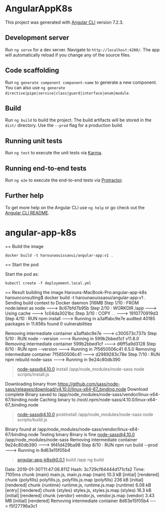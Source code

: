 # AngularAppK8s

This project was generated with [Angular CLI](https://github.com/angular/angular-cli) version 7.2.3.

## Development server

Run `ng serve` for a dev server. Navigate to `http://localhost:4200/`. The app will automatically reload if you change any of the source files.

## Code scaffolding

Run `ng generate component component-name` to generate a new component. You can also use `ng generate directive|pipe|service|class|guard|interface|enum|module`.

## Build

Run `ng build` to build the project. The build artifacts will be stored in the `dist/` directory. Use the `--prod` flag for a production build.

## Running unit tests

Run `ng test` to execute the unit tests via [Karma](https://karma-runner.github.io).

## Running end-to-end tests

Run `ng e2e` to execute the end-to-end tests via [Protractor](http://www.protractortest.org/).

## Further help

To get more help on the Angular CLI use `ng help` or go check out the [Angular CLI README](https://github.com/angular/angular-cli/blob/master/README.md).
# angular-app-k8s
== Build the image

```console
docker build -t harounaouissaoui/angular-app:v1 .
```

== Start the pod

Start the pod as:

```console
kubectl create -f deployement.local.yml
```
== Result building the image
Harouns-MacBook-Pro:angular-app-k8s harounconsulting$ docker build -t harounaouissaoui/angular-app:v1 .
Sending build context to Docker daemon    316MB
Step 1/10 : FROM node:latest as node
 ---> 8c67bfd7b95b
Step 2/10 : WORKDIR /app
 ---> Using cache
 ---> 1c04da3021bc
Step 3/10 : COPY . .
 ---> 1910770919d3
Step 4/10 : RUN npm install
 ---> Running in a3affabc9e7e
audited 40185 packages in 11.656s
found 0 vulnerabilities

Removing intermediate container a3affabc9e7e
 ---> c300573c737b
Step 5/10 : RUN node --version
 ---> Running in 599b2bbed1cf
v11.8.0
Removing intermediate container 599b2bbed1cf
 ---> d6ff5a9d3128
Step 6/10 : RUN npm --version
 ---> Running in 7f5650506c41
6.5.0
Removing intermediate container 7f5650506c41
 ---> d2989283c78e
Step 7/10 : RUN npm rebuild node-sass
 ---> Running in 9e24c80db390

> node-sass@4.10.0 install /app/node_modules/node-sass
> node scripts/install.js

Downloading binary from https://github.com/sass/node-sass/releases/download/v4.10.0/linux-x64-67_binding.node
Download complete
Binary saved to /app/node_modules/node-sass/vendor/linux-x64-67/binding.node
Caching binary to /root/.npm/node-sass/4.10.0/linux-x64-67_binding.node

> node-sass@4.10.0 postinstall /app/node_modules/node-sass
> node scripts/build.js

Binary found at /app/node_modules/node-sass/vendor/linux-x64-67/binding.node
Testing binary
Binary is fine
node-sass@4.10.0 /app/node_modules/node-sass
Removing intermediate container 9e24c80db390
 ---> 9f41d429ba98
Step 8/10 : RUN npm run build --prod
 ---> Running in 8d63e15f05b4

> angular-app-k8s@0.0.1 build /app
> ng build


Date: 2019-01-30T11:47:06.811Z
Hash: 3c729cf64444d171cfa2
Time: 7105ms
chunk {main} main.js, main.js.map (main) 10.3 kB [initial] [rendered]
chunk {polyfills} polyfills.js, polyfills.js.map (polyfills) 236 kB [initial] [rendered]
chunk {runtime} runtime.js, runtime.js.map (runtime) 6.08 kB [entry] [rendered]
chunk {styles} styles.js, styles.js.map (styles) 16.3 kB [initial] [rendered]
chunk {vendor} vendor.js, vendor.js.map (vendor) 3.43 MB [initial] [rendered]
Removing intermediate container 8d63e15f05b4
 ---> f5f27796a3c1
